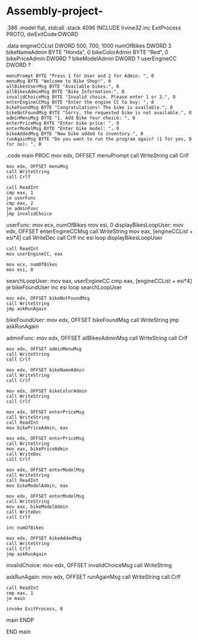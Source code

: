 # Assembly-project-


.386
.model flat, stdcall
.stack 4096
INCLUDE Irvine32.inc
ExitProcess PROTO, dwExitCode:DWORD

.data
    engineCCList DWORD 500, 700, 1000
    numOfBikes DWORD 3
    bikeNameAdmin BYTE "Honda", 0
    bikeColorAdmin BYTE "Red", 0
    bikePriceAdmin DWORD ?
    bikeModelAdmin DWORD ?
    userEngineCC DWORD ?

    menuPrompt BYTE "Press 1 for User and 2 for Admin: ", 0
    menuMsg BYTE "Welcome to Bike Shop!", 0
    allBikesUserMsg BYTE "Available bikes:", 0
    allBikesAdminMsg BYTE "Bike Information:", 0
    invalidChoiceMsg BYTE "Invalid choice. Please enter 1 or 2.", 0
    enterEngineCCMsg BYTE "Enter the engine CC to buy: ", 0
    bikeFoundMsg BYTE "Congratulations! The bike is available.", 0
    bikeNotFoundMsg BYTE "Sorry, the requested bike is not available.", 0
    adminMenuMsg BYTE "1. Add Bike Your choice: ", 0
    enterPriceMsg BYTE "Enter bike price: ", 0
    enterModelMsg BYTE "Enter bike model: ", 0
    bikeAddedMsg BYTE "New bike added to inventory.", 0
    runAgainMsg BYTE "Do you want to run the program again? (1 for yes, 0 for no): ", 0

.code
main PROC
    mov edx, OFFSET menuPrompt
    call WriteString
    call Crlf

    mov edx, OFFSET menuMsg
    call WriteString
    call Crlf

    call ReadInt
    cmp eax, 1
    je userFunc
    cmp eax, 2
    je adminFunc
    jmp invalidChoice

userFunc:
    mov ecx, numOfBikes
    mov esi, 0
displayBikesLoopUser:
    mov edx, OFFSET enterEngineCCMsg
    call WriteString
    mov eax, [engineCCList + esi*4]
    call WriteDec
    call Crlf
    inc esi
    loop displayBikesLoopUser

    call ReadInt
    mov userEngineCC, eax

    mov ecx, numOfBikes
    mov esi, 0
searchLoopUser:
    mov eax, userEngineCC
    cmp eax, [engineCCList + esi*4]
    je bikeFoundUser
    inc esi
    loop searchLoopUser

    mov edx, OFFSET bikeNotFoundMsg
    call WriteString
    jmp askRunAgain

bikeFoundUser:
    mov edx, OFFSET bikeFoundMsg
    call WriteString
    jmp askRunAgain

adminFunc:
    mov edx, OFFSET allBikesAdminMsg
    call WriteString
    call Crlf

    mov edx, OFFSET adminMenuMsg
    call WriteString
    call Crlf

    mov edx, OFFSET bikeNameAdmin
    call WriteString
    call Crlf

    mov edx, OFFSET bikeColorAdmin
    call WriteString
    call Crlf

    mov edx, OFFSET enterPriceMsg
    call WriteString
    call ReadInt
    mov bikePriceAdmin, eax

    mov edx, OFFSET enterPriceMsg
    call WriteString
    mov eax, bikePriceAdmin
    call WriteDec
    call Crlf

    mov edx, OFFSET enterModelMsg
    call WriteString
    call ReadInt
    mov bikeModelAdmin, eax

    mov edx, OFFSET enterModelMsg
    call WriteString
    mov eax, bikeModelAdmin
    call WriteDec
    call Crlf

    inc numOfBikes

    mov edx, OFFSET bikeAddedMsg
    call WriteString
    call Crlf
    jmp askRunAgain

invalidChoice:
    mov edx, OFFSET invalidChoiceMsg
    call WriteString

askRunAgain:
    mov edx, OFFSET runAgainMsg
    call WriteString
    call Crlf

    call ReadInt
    cmp eax, 1
    je main

    invoke ExitProcess, 0

main ENDP

END main
